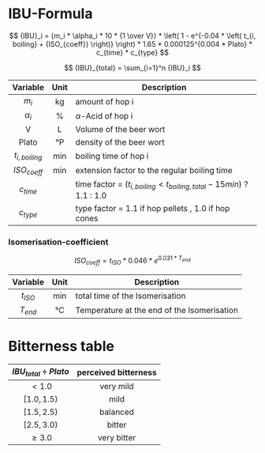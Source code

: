 # IBU-Formula

$$ {IBU}_i = {m_i * \alpha_i * 10 * {1 \over V}} * \left( 1 - e^{-0.04 * \left( t_{i, boiling} + {ISO_{coeff}} \right)} \right) * 1.65 * 0.000125^{0.004 * Plato} * c_{time} * c_{type} $$

$$ {IBU}_{total} = \sum_{i=1}^n {IBU}_i $$

| Variable | Unit | Description |
| :---: | :---: | --- |
| $m_i$ | kg | amount of hop i |
| $\alpha_i$ | % | $\alpha$-Acid of hop i |
| V | L | Volume of the beer wort |
| Plato | °P | density of the beer wort |
| $t_{i, boiling}$ | min | boiling time of hop i |
| ${ISO_{coeff}}$ | min | extension factor to the regular boiling time |
| $c_{time}$ | | time factor = $\left(t_{i, boiling} < t_{boiling, total} - 15 min \right)$ ? 1.1 : 1.0 | 
| $c_{type}$ | | type factor = 1.1 if hop pellets , 1.0 if hop cones |

### Isomerisation-coefficient

$$ {ISO_{coeff}} = t_{ISO} * 0.046 * e^{0.031 * T_{end}} $$

| Variable | Unit | Description |
| :---: | :---: | --- |
| $t_{ISO}$ | min | total time of the Isomerisation |
| $T_{end}$ | °C | Temperature at the end of the Isomerisation |

# Bitterness table

| ${IBU_{total} \div Plato}$ | perceived bitterness |
| :---: | :---: |
| $< 1.0$ | very mild |
| $[1.0, 1.5)$ | mild |
| $[1.5, 2.5)$ | balanced |
| $[2.5, 3.0)$ | bitter |
| $\geq 3.0$ | very bitter |

